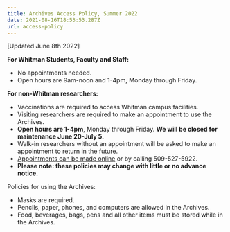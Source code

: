 ```yaml
---
title: Archives Access Policy, Summer 2022
date: 2021-08-16T18:53:53.287Z
url: access-policy
---
```

\[Updated June 8th 2022]

**For Whitman Students, Faculty and Staff:**

* No appointments needed.
* Open hours are 9am-noon and 1-4pm, Monday through Friday.

**For non-Whitman researchers:**

* Vaccinations are required to access Whitman campus facilities.
* Visiting researchers are required to make an appointment to use the Archives.
* **Open hours are 1-4pm**, Monday through Friday. **We will be closed for maintenance June 20-July 5.**
* Walk-in researchers without an appointment will be asked to make an appointment to return in the future.
* [Appointments can be made online](https://wcna.youcanbook.me/) or by calling 509-527-5922.
* **Please note: these policies may change with little or no advance notice.**

Policies for using the Archives:

* Masks are required.
* Pencils, paper, phones, and computers are allowed in the Archives.
* Food, beverages, bags, pens and all other items must be stored while in the Archives.